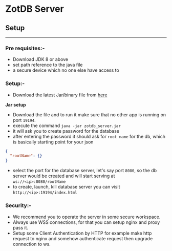 # ZotDB Server

## Setup
***
### Pre requisites:- 
* Download JDK 8 or above 
* set path reference to the java file
* a secure device which no one else have access to

### Setup:-

* Download the latest Jar/binary file from [here](https://github.com/ssddcodes/ssddrtdb/tags)

**Jar setup**
* Download the file and to run it make sure that no other app is running on port `19194`.
* execute the command `java -jar zotdb_server.jar`
* it will ask you to create password for the database
* after entering the password it should ask for `root name` for the db, which is basically starting point for your json
```json
{
  "rootName": {}
}
```
* select the port for the database server, let's say port `8080`, so the db server would be created and will start serving at
`ws://<ip>:8080/rootName`
* to create, launch, kill database server you can visit `http://<ip>:19194/index.html`

### Security:-

* We recommend you to operate the server in some secure workspace.
* Always use WSS connections, for that you can setup nginx and proxy pass it.
* Setup some Client Authentication by HTTP for example make http request to nginx and somehow authenticate request then upgrade connection to ws.